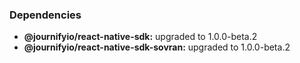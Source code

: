 ### Dependencies

* **@journifyio/react-native-sdk:** upgraded to 1.0.0-beta.2
* **@journifyio/react-native-sdk-sovran:** upgraded to 1.0.0-beta.2
